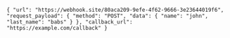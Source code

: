 `{
"url": "https://webhook.site/80aca209-9efe-4f62-9666-3e23644019f6",
"request_payload": {
"method": "POST",
"data": {
"name": "john",
"last_name": "babs"
}
},
"callback_url": "https://example.com/callback"
}`
